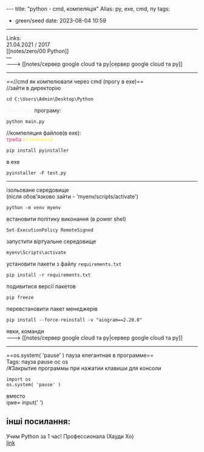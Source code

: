 <span style="color:rgb(245, 245, 245)"><span style="color:rgb(245, 245, 245)"><span style="color:rgb(245, 245, 245)"><span style="color:rgb(245, 245, 245)"></span></span></span></span>---
title: "python - cmd, компеляція"
Alias: py, exe, cmd, пу
tags:
- green/seed
date: 2023-08-04 10:59
---
Links:  
21.04.2021 / 2017  
[[notes/zero/00 Python]]  
—  
---> [[notes/сервер google cloud та py|сервер google cloud та py]]

---
==//cmd як компелювати через cmd (прогу в exe)==  
//зайти в директорію  
~~~
cd C:\Users\Admin\Desktop\Python
  ~~~

<span style="color:rgb(245, 245, 245)">Запустить</span> <span style="color:rgb(245, 245, 245)"><span style="color:rgb(245, 245, 245)"><span style="color:rgb(245, 245, 245)"></span></span></span>програму:
```
python main.py
```

//компеляция файлов(в exe):  
<span style="color:rgb(237, 47, 117)">треба</span> <span style="color:rgb(245, 235, 76)">встановити</span>

```
pip install pyinstaller
```

в exe

```
pyinstaller -F test.py
```

---
ізольоване середовище  
(після обов'язково зайти - 'myenv/scripts/activate')

```
python -m venv myenv
```

встановити політику виконання (в power shel)

```
Set-ExecutionPolicy RemoteSigned
```

запустити віртуальне середовище

```
myenv\Scripts\activate
```
установити пакети з файлу `requirements.txt`
```
pip install -r requirements.txt
```


подивитися версії пакетов
```
pip freeze
```

перевстановити пакет менеджерів

```
pip install --force-reinstall -v "aiogram==2.20.0"
```

явки, команди  
---> [[notes/сервер google cloud та py|сервер google cloud та py]]

---

==os.system( 'pause' ) пауза елегантная в программе==  
Tags:  пауза pause ос os  
/#Закрытие программы при нажатии клавиши для консоли	

```
import os
os.system( 'pause' )
```

вместо  
qwe= input('  ')

  
## інші посилання:
Учим Python за 1 час!  Профессионала (Хауди Хо)  
[link](https://www.youtube.com/watch?v=fp5-XQFr_nk)  
